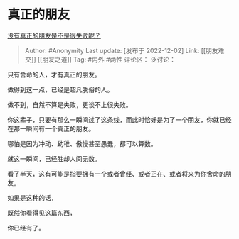 # 真正的朋友
[没有真正的朋友是不是很失败呢？](https://www.zhihu.com/question/568983457/answer/2783626399)

> Author: #Anonymity
> Last update: [发布于 2022-12-02]
> Link: [[朋友难交]] [[朋友之道]]
> Tag: #内外 #两性
> 评论区：
> 泛讨论：

只有舍命的人，才有真正的朋友。

做得到这一点，已经是超凡脱俗的人。

做不到，自然不算是失败，更谈不上很失败。

你这辈子，只要有那么一瞬间过了这条线，而此时恰好是为了一个朋友，你就已经在那一瞬间有一个真正的朋友。

哪怕是因为冲动、幼稚、傲慢甚至愚蠢，都可以算数。

就这一瞬间，已经胜却人间无数。

看了半天，这有可能是指要拥有一个或者曾经、或者正在、或者将来为你舍命的朋友。

如果是这种的话，

既然你看得见这篇东西，

你已经有了。
